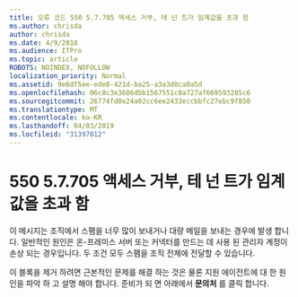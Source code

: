 ```yaml
---
title: 오류 코드 550 5.7.705 액세스 거부, 테 넌 트가 임계값을 초과 함
ms.author: chrisda
author: chrisda
ms.date: 4/9/2018
ms.audience: ITPro
ms.topic: article
ROBOTS: NOINDEX, NOFOLLOW
localization_priority: Normal
ms.assetid: 9e6df5ee-ede8-421d-ba25-a3a3d0ca0a5d
ms.openlocfilehash: 06c8c3e3686dbb1567551c8a727af669593285c6
ms.sourcegitcommit: 26774fd0e24a02cc6ee2433eccbbfc27ebc9f850
ms.translationtype: MT
ms.contentlocale: ko-KR
ms.lasthandoff: 04/03/2019
ms.locfileid: "31397012"
---
```

# <a name="550-57705-access-denied-tenant-has-exceeded-threshold"></a>550 5.7.705 액세스 거부, 테 넌 트가 임계값을 초과 함

이 메시지는 조직에서 스팸을 너무 많이 보내거나 대량 메일을 보내는 경우에 발생 합니다.
일반적인 원인은 온-프레미스 서버 또는 커넥터를 만드는 데 사용 된 관리자 계정이 손상 되는 경우입니다. 두 조건 모두 스팸을 조직 전체에 전달할 수 있습니다.

이 블록을 제거 하려면 근본적인 문제를 해결 하는 것은 물론 지원 에이전트에 대 한 원인을 파악 하 고 설명 해야 합니다.
준비가 되 면 아래에서 **문의처** 를 클릭 합니다.

